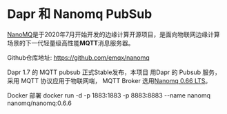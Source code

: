 # Dapr 和 Nanomq PubSub

[NanoMQ](https://nanomq.io/)是于2020年7月开始开发的边缘计算开源项目，是面向物联网边缘计算场景的下一代轻量级高性能**MQTT**消息服务器。

Github仓库地址: https://github.com/emqx/nanomq

Dapr 1.7 的 MQTT pubsub 正式Stable发布，本项目 用Dapr 的 Pubsub 服务，采用 MQTT 协议应用于物联网端， MQTT Broker 选用[Nanomq 0.66 LTS](https://www.emqx.com/zh/blog/nanomq-newsletter-202203)。

Docker 部署
docker run -d -p 1883:1883 -p 8883:8883 --name nanomq nanomq/nanomq:0.6.6 


